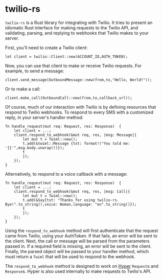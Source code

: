 twilio-rs
=========
`twilio-rs` is a Rust library for integrating with Twilio. It tries to present an idiomatic Rust interface for making requests to the Twilio API, and validating, parsing, and replying to webhooks that Twilio makes to your server.

First, you'll need to create a Twilio client:

	let client = twilio::Client::new(ACCOUNT_ID,AUTH_TOKEN);
	
Now, you can use that client to make or receive Twilio requests. For example, to send a message:

	client.send_message(OutboundMessage::new(from,to,"Hello, World!"));

Or to make a call:

	client.make_call(OutboundCall::new(from,to,callback_url));
	
Of course, much of our interaction with Twilio is by defining resources that respond to Twilio webhooks. To respond to every SMS with a customized reply, in your server's handler method:

	fn handle_request(mut req: Request, res: Response)  {
		let client = ...;
		client.respond_to_webhook(&mut req, res, |msg: Message|{
			let mut t = Twiml::new();
            t.add(&twiml::Message {txt: format!("You told me: '{}'",msg.body.unwrap())});
            t
            });
		});
	}

Alternatively, to respond to a voice callback with a message:

	fn handle_request(mut req: Request, res: Response)  {
		let client = ...;
		client.respond_to_webhook(&mut req, res, |msg: Call|{
			let mut t = Twiml::new();
			t.add(&Say{txt: "Thanks for using twilio-rs. Bye!".to_string(),voice: Woman,language: "en".to_string()});
            t
            });
		});
	}

Using the `respond_to_webhook` method will first authenticate that the request came from Twilio, using your AuthToken. If that fails, an error will be sent to the client. Next, the call or message will be parsed from the parameters passed in. If a required field is missing, an error will be sent to the client. Finally, the parsed object will be passed to your handler method, which must return a `Twiml` that will be used to respond to the webhook.

The `respond_to_webhook` method is designed to work on [Hyper](https://github.com/hyperium/hyper) `Request`s and `Response`s. Hyper is also used internally to make requests to Twilio's API.
